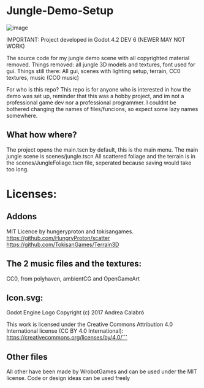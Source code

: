 # Jungle-Demo-Setup
![image](https://github.com/WrobotGames/Jungle-Demo-Setup/assets/66079814/73c64cc2-00b1-401a-9846-225ca140064f)


IMPORTANT: Project developed in Godot 4.2 DEV 6 (NEWER MAY NOT WORK)

The source code for my jungle demo scene with all copyrighted material removed. 
Things removed: all jungle 3D models and textures, font used for gui.
Things still there: All gui, scenes with lighting setup, terrain, CC0 textures, music (CCO music)

For who is this repo? This repo is for anyone who is interested in how the demo was set up, reminder that this was a hobby project, and im not a professional game dev nor a professional programmer. I couldnt be bothered changing the names of files/funcions, so expect some lazy names somewhere.
## What how where?
The project opens the main.tscn by default, this is the main menu.
The main jungle scene is scenes/jungle.tscn
All scattered foliage and the terrain is in the scenes/JungleFoliage.tscn file, seperated because saving would take too long.

# Licenses:

## Addons
MIT Licence by hungeryproton and tokisangames. https://github.com/HungryProton/scatter https://github.com/TokisanGames/Terrain3D

## The 2 music files and the textures: 
CC0, from polyhaven, ambientCG and OpenGameArt

## Icon.svg: 

Godot Engine Logo
Copyright (c) 2017 Andrea Calabró

This work is licensed under the Creative Commons Attribution 4.0 International
license (CC BY 4.0 International): https://creativecommons.org/licenses/by/4.0/```

## Other files
All other have been made by WrobotGames and can be used under the MIT license. Code or design ideas can be used freely
